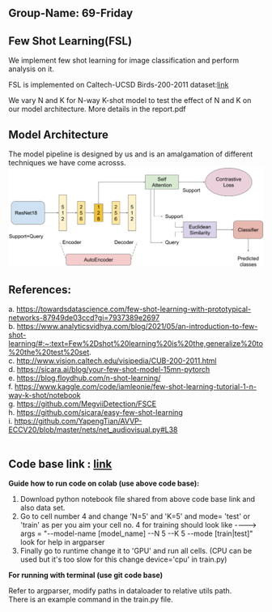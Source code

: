 ## Group-Name: 69-Friday

## Few Shot Learning(FSL)
We implement few shot learning for image classification and perform analysis on it. 

FSL is implemented on Caltech-UCSD Birds-200-2011 dataset:[link](http://www.vision.caltech.edu/visipedia/CUB-200-2011.html)

We vary N and K for N-way K-shot model to test the effect of N and K on our model architecture. More details in the report.pdf

## Model Architecture
The model pipeline is designed by us and is an amalgamation of different techniques we have come acrosss.
![Model architecture](./Slides_n_Video/FSL_model_arch.png)

## References:   <br>
a. https://towardsdatascience.com/few-shot-learning-with-prototypical-networks-87949de03ccd?gi=7937389e2697 <br>
b. https://www.analyticsvidhya.com/blog/2021/05/an-introduction-to-few-shot-learning/#:~:text=Few%2Dshot%20learning%20is%20the,generalize%20to%20the%20test%20set. <br>
c. http://www.vision.caltech.edu/visipedia/CUB-200-2011.html <br>
d. https://sicara.ai/blog/your-few-shot-model-15mn-pytorch <br>
e. https://blog.floydhub.com/n-shot-learning/ <br>
f. https://www.kaggle.com/code/iamleonie/few-shot-learning-tutorial-1-n-way-k-shot/notebook <br>
g. https://github.com/MegviiDetection/FSCE <br>
h. https://github.com/sicara/easy-few-shot-learning <br> 
i. https://github.com/YapengTian/AVVP-ECCV20/blob/master/nets/net_audiovisual.py#L38 <br>
 


## Code base link : [link](https://drive.google.com/drive/folders/1BJKLY5dsVoJpCBg1Ecw2XkI1pYf9skWa?usp=sharing)
	   	
**Guide how to run code on colab (use above code base):**
1) Download python notebook file shared from above code base link and also data set.
2) Go to cell number 4 and change 'N=5' and 'K=5' and mode= 'test' or 'train' as per you aim 
   your cell no. 4 for training should look like ----> args = "--model-name [model_name] --N 5 --K 5 --mode [train|test]" look for help in argparser
3) Finally go to runtime change it to 'GPU' and run all cells. (CPU can be used but it's too slow for this change device='cpu' in train.py)

**For running with terminal (use git code base)**

Refer to argparser, modify paths in dataloader to relative utils path. <br>
There is an example command in the train.py file.
